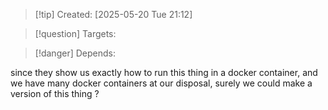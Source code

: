 
>[!tip] Created: [2025-05-20 Tue 21:12]

>[!question] Targets: 

>[!danger] Depends: 

since they show us exactly how to run this thing in a docker container, and we have many docker containers at our disposal, surely we could make a version of this thing ?

